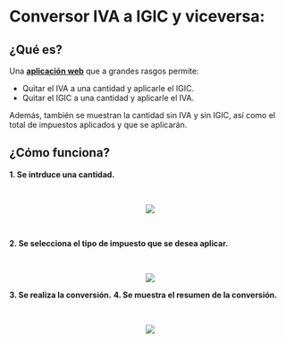 # Conversor IVA a IGIC y viceversa:

## ¿Qué es?

Una **[aplicación web](https://borjaguanchesicilia.github.io/conversor-iva-igic-igic-iva/ "aplicación web")** que a grandes rasgos permite:

* Quitar el IVA a una cantidad y aplicarle el IGIC.
* Quitar el IGIC a una cantidad y aplicarle el IVA.

Además, también se muestran la cantidad sin IVA y sin IGIC, así como el total de impuestos aplicados y que se aplicarán.

## ¿Cómo funciona?

**1. Se intrduce una cantidad.**

<br>
<center>

  ![](https://drive.google.com/uc?export=view&id=1ppSlcGwmd1eZtBp6T247YmlR7HCwMS9-)
</center><br>

**2. Se selecciona el tipo de impuesto que se desea aplicar.**

<br>
<center>

  ![](https://drive.google.com/uc?export=view&id=1zxseT6j5VqVVW_ynLj7zlg8j_aZ7FalE)
</center>

**3. Se realiza la conversión.**
**4. Se muestra el resumen de la conversión.**

<br>
<center>

  ![](https://drive.google.com/uc?export=view&id=1kENcB8QQIRjMo8vYaigD1uODwzf3Grxz)
</center>
